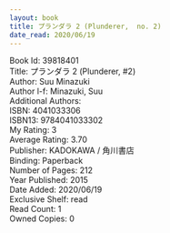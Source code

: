 ```yaml
---
layout: book
title: プランダラ 2 (Plunderer,  no. 2)
date_read: 2020/06/19
---
```


Book Id: 39818401<br />
Title: プランダラ 2 (Plunderer, #2)<br />
Author: Suu Minazuki<br />
Author l-f: Minazuki, Suu<br />
Additional Authors: <br />
ISBN: 4041033306<br />
ISBN13: 9784041033302<br />
My Rating: 3<br />
Average Rating: 3.70<br />
Publisher: KADOKAWA / 角川書店<br />
Binding: Paperback<br />
Number of Pages: 212<br />
Year Published: 2015<br />
Date Added: 2020/06/19<br />
Exclusive Shelf: read<br />
Read Count: 1<br />
Owned Copies: 0<br />

